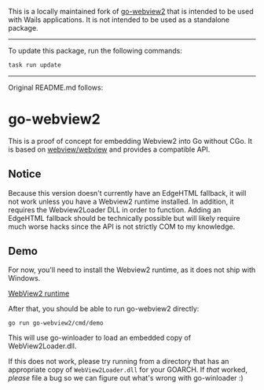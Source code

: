 
This is a locally maintained fork of [go-webview2](https://github.com/jchv/go-webview2) 
that is intended to be used with Wails applications. It is not intended to be used
as a standalone package.

----------------

To update this package, run the following commands:

```bash
task run update
```

----------------

Original README.md follows:

# go-webview2

This is a proof of concept for embedding Webview2 into Go without CGo. It is based
on [webview/webview](https://github.com/webview/webview) and provides a compatible API.

## Notice

Because this version doesn't currently have an EdgeHTML fallback, it will not work unless you have a Webview2 runtime
installed. In addition, it requires the Webview2Loader DLL in order to function. Adding an EdgeHTML fallback should be
technically possible but will likely require much worse hacks since the API is not strictly COM to my knowledge.

## Demo

For now, you'll need to install the Webview2 runtime, as it does not ship with Windows.

[WebView2 runtime](https://developer.microsoft.com/en-us/microsoft-edge/webview2/)

After that, you should be able to run go-webview2 directly:

```
go run go-webview2/cmd/demo
```

This will use go-winloader to load an embedded copy of WebView2Loader.dll.

If this does not work, please try running from a directory that has an appropriate copy of `WebView2Loader.dll` for your
GOARCH. If _that_ worked, *please* file a bug so we can figure out what's wrong with go-winloader :)
